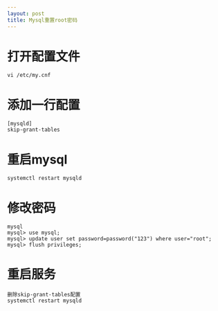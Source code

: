 ```yaml
---
layout: post
title: Mysql重置root密码
---
```


# 打开配置文件

```
vi /etc/my.cnf
```

# 添加一行配置

```
[mysqld]
skip-grant-tables
```

# 重启mysql

```
systemctl restart mysqld
```

# 修改密码

```
mysql
mysql> use mysql;
mysql> update user set password=password("123") where user="root";
mysql> flush privileges;
```

# 重启服务

```
删除skip-grant-tables配置
systemctl restart mysqld
```

